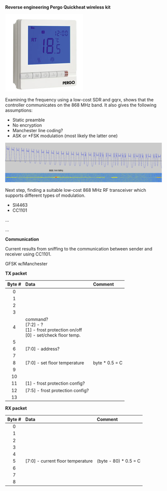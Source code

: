 
**Reverse engineering Pergo Quickheat wireless kit**


![Quickheat controller](./images/controller.jpg?raw=true "Quickheat controller")


Examining the frequency using a low-cost SDR and gqrx, shows that the controller communicates on the 868 MHz band. It also gives the following assumptions:

-	Static preamble
-	No encryption
-	Manchester line coding?
-  ASK or *FSK modulation (most likely the latter one)

![SDR](./images/pq_data.png?raw=true "SDR data")

Next step, finding a suitable low-cost 868 MHz RF transceiver which supports different types of modulation.

-	SI4463 
-	CC1101

...

...

**Communication**

Current results from sniffing to the communication between sender and receiver using CC1101.

GFSK w/Manchester

**TX packet**

| Byte # | Data        | Comment  |
|:--:|:------------- |:-------- |
| 0  |               |          |
| 1  |               |          |
| 2  |               |          |
| 3  |               |          |
| 4  | command?<br>[7:2] - ?<br>[1] - frost protection on/off <br>[0] - set/check floor temp. | |
| 5  |               |          |
| 6  | [7:0] - address? | |
| 7  |               |          |
| 8  | [7:0] - set floor temperature | byte * 0.5 = C          |
| 9  |               |          |
| 10 |               |          |
| 11 | [1] - frost protection config? | |
| 12 | [7:5] - frost protection config? | |
| 13 |               |          |


**RX packet**

| Byte # | Data      | Comment  |
|:------:|:--------- |:-------- |
| 0  |               |          |
| 1  |               |          |
| 2  |               |          |
| 3  |               |          |
| 4  |               |          |
| 5  | [7:0] - current floor temperature | (byte - 80) * 0.5 = C|
| 6  |               |          |
| 7  |               |          |
| 8  |               |          |


